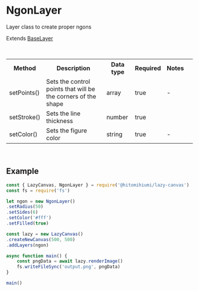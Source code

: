 # NgonLayer

Layer class to create proper ngons

Extends [BaseLayer](./baselayer.md)

<br>

<table>
    <tr>
        <th>Method</th>
        <th>Description</th>
        <th>Data type</th>
        <th>Required</th>
        <th>Notes<th>
    </tr>
    <tr>
        <td>setPoints()</td>
        <td>Sets the control points that will be the corners of the shape</td>
        <td>array</td>
        <td>true</td>
        <td>-</td>
    </tr>
    <tr>
        <td>setStroke()</td>
        <td>Sets the line thickness</td>
        <td>number</td>
        <td>true</td>
        <td></td>
    </tr>
    <tr>
        <td>setColor()</td>
        <td>Sets the figure color</td>
        <td>string</td>
        <td>true</td>
        <td>-</td>
    </tr>
</table>

<br>

## Example

```js
const { LazyCanvas, NgonLayer } = require('@hitomihiumi/lazy-canvas')
const fs = require('fs')

let ngon = new NgonLayer()
.setRadius(50)
.setSides(6)
.setColor('#fff')
.setFilled(true)

const lazy = new LazyCanvas()
.createNewCanvas(500, 500)
.addLayers(ngon)

async function main() {
    const pngData = await lazy.renderImage()
    fs.writeFileSync('output.png', pngData)
}

main()
```
